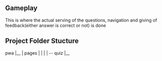 ## Gameplay
This is where the actual serving of the questions, navigation and giving of feedback(either answer is correct or not) is done 

## Project Folder Stucture 
pwa
|__
|   pages
|    |
|    | -- quiz
|__       
